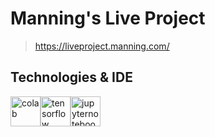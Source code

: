 # Manning's Live Project

> https://liveproject.manning.com/

## Technologies & IDE

<div>
  <img style="float: left" src="https://colab.research.google.com/img/colab_favicon.ico" height="48" alt="colab"> &nbsp;&nbsp;&nbsp;
  <img style="float: left" src="https://miro.medium.com/max/3150/1*iDQvKoz7gGHc6YXqvqWWZQ.png" height="48" alt="tensorflow"> &nbsp;&nbsp;&nbsp;
  <img style="float: left" src="https://upload.wikimedia.org/wikipedia/commons/thumb/3/38/Jupyter_logo.svg/1200px-Jupyter_logo.svg.png" height="48" alt="jupyternotebook">
</div>
